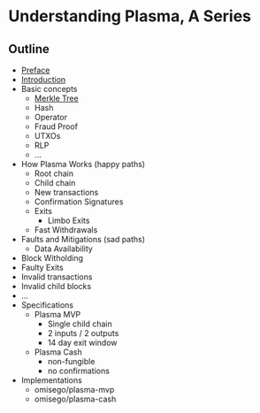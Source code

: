 # Understanding Plasma, A Series

## Outline

- [Preface](0-preface.md)
- [Introduction](1-introduction.md)
- Basic concepts
  - [Merkle Tree](basic_concepts/merkle_tree.md)
  - Hash
  - Operator
  - Fraud Proof
  - UTXOs
  - RLP
  - ...
- How Plasma Works (happy paths)
  - Root chain
  - Child chain
  - New transactions
  - Confirmation Signatures
  - Exits
    - Limbo Exits
  - Fast Withdrawals
- Faults and Mitigations (sad paths)
  - Data Availability
-   Block Witholding
  - Faulty Exits
  - Invalid transactions
  - Invalid child blocks
  - ...
- Specifications
  - Plasma MVP
    - Single child chain
    - 2 inputs / 2 outputs
    - 14 day exit window
  - Plasma Cash
    - non-fungible
    - no confirmations
- Implementations
  - omisego/plasma-mvp
  - omisego/plasma-cash
